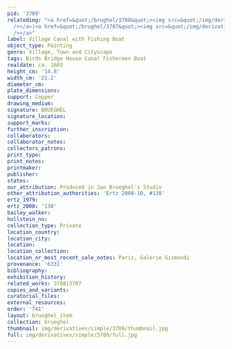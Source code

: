 ```yaml
---
pid: '3709'
relatedimg: "<a href=&quot;/brughel/3708&quot;><img src=&quot;/img/derivatives/simple/3708/thumbnail.jpg&quot;
  /></a>|<a href=&quot;/brughel/3707&quot;><img src=&quot;/img/derivatives/simple/3707/thumbnail.jpg&quot;
  /></a>"
label: Village Canal with Fishing Boat
object_type: Painting
genre: Village, Town and Cityscape
tags: Birds Bridge House Canal Fishermen Boat
realdate: ca. 1603
height_cm: '14.8'
width_cm: '21.2'
diameter_cm: 
plate_dimensions: 
support: Copper
drawing_medium: 
signature: BRUEGHEL
signature_location: 
support_marks: 
further_inscription: 
collaborators: 
collaborator_notes: 
collectors_patrons: 
print_type: 
print_notes: 
printmaker: 
publisher: 
states: 
our_attribution: Produced in Jan Brueghel's Studio
other_attribution_authorities: 'Ertz 2008-10, #138'
ertz_1979: 
ertz_2008: '138'
bailey_walker: 
hollstein_no: 
collection_type: Private
location_country: 
location_city: 
location: 
location_collection: 
location_or_most_recent_sale_notes: Paris, Galerie Gismondi
provenance: '6331'
bibliography: 
exhibition_history: 
related_works: 3708|3707
copies_and_variants: 
curatorial_files: 
external_resources: 
order: '741'
layout: brueghel_item
collection: brueghel
thumbnail: img/derivatives/simple/3709/thumbnail.jpg
full: img/derivatives/simple/3709/full.jpg
---
```

